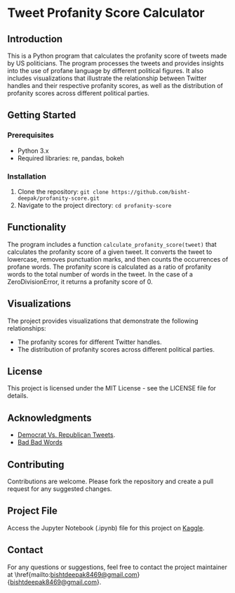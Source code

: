 # Tweet Profanity Score Calculator

## Introduction
This is a Python program that calculates the profanity score of tweets made by US politicians. The program processes the tweets and provides insights into the use of profane language by different political figures. It also includes visualizations that illustrate the relationship between Twitter handles and their respective profanity scores, as well as the distribution of profanity scores across different political parties.

## Getting Started
### Prerequisites
- Python 3.x
- Required libraries: re, pandas, bokeh

### Installation
1. Clone the repository: `git clone https://github.com/bisht-deepak/profanity-score.git`
2. Navigate to the project directory: `cd profanity-score`

## Functionality
The program includes a function `calculate_profanity_score(tweet)` that calculates the profanity score of a given tweet. It converts the tweet to lowercase, removes punctuation marks, and then counts the occurrences of profane words. The profanity score is calculated as a ratio of profanity words to the total number of words in the tweet. In the case of a ZeroDivisionError, it returns a profanity score of 0.

## Visualizations
The project provides visualizations that demonstrate the following relationships:
- The profanity scores for different Twitter handles.
- The distribution of profanity scores across different political parties.

## License
This project is licensed under the MIT License - see the LICENSE file for details.

## Acknowledgments
- [Democrat Vs. Republican Tweets](https://www.kaggle.com/datasets/kapastor/democratvsrepublicantweets/).
- [Bad Bad Words](https://www.kaggle.com/datasets/nicapotato/bad-bad-words/)

## Contributing
Contributions are welcome. Please fork the repository and create a pull request for any suggested changes.

## Project File
Access the Jupyter Notebook (.ipynb) file for this project on [Kaggle](https://www.kaggle.com/code/thethirdchapter/profanity-score).

## Contact
For any questions or suggestions, feel free to contact the project maintainer at \href{mailto:bishtdeepak8469@gmail.com}{bishtdeepak8469@gmail.com}.
